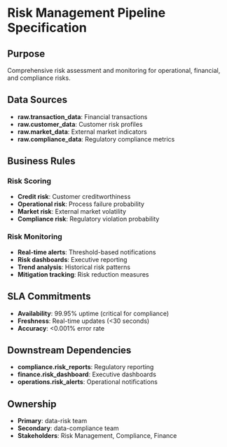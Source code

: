 # Risk Management Pipeline Specification

## Purpose
Comprehensive risk assessment and monitoring for operational, financial, and compliance risks.

## Data Sources
- **raw.transaction_data**: Financial transactions
- **raw.customer_data**: Customer risk profiles
- **raw.market_data**: External market indicators
- **raw.compliance_data**: Regulatory compliance metrics

## Business Rules
### Risk Scoring
- **Credit risk**: Customer creditworthiness
- **Operational risk**: Process failure probability
- **Market risk**: External market volatility
- **Compliance risk**: Regulatory violation probability

### Risk Monitoring
- **Real-time alerts**: Threshold-based notifications
- **Risk dashboards**: Executive reporting
- **Trend analysis**: Historical risk patterns
- **Mitigation tracking**: Risk reduction measures

## SLA Commitments
- **Availability**: 99.95% uptime (critical for compliance)
- **Freshness**: Real-time updates (<30 seconds)
- **Accuracy**: <0.001% error rate

## Downstream Dependencies
- **compliance.risk_reports**: Regulatory reporting
- **finance.risk_dashboard**: Executive dashboards
- **operations.risk_alerts**: Operational notifications

## Ownership
- **Primary**: data-risk team
- **Secondary**: data-compliance team
- **Stakeholders**: Risk Management, Compliance, Finance